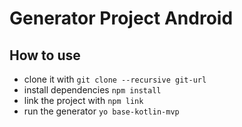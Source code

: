 # Generator Project Android

## How to use
- clone it with `git clone --recursive git-url`
- install dependencies `npm install`
- link the project with `npm link`
- run the generator `yo base-kotlin-mvp`